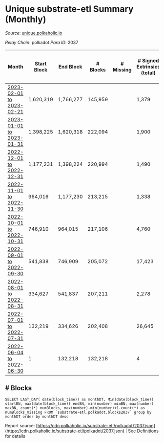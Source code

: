 # Unique substrate-etl Summary (Monthly)

_Source_: [unique.polkaholic.io](https://unique.polkaholic.io)

*Relay Chain*: polkadot
*Para ID*: 2037



| Month | Start Block | End Block | # Blocks | # Missing | # Signed Extrinsics (total) | # Active Accounts (avg) | # Addresses with Balances (max) | Issues |
| ----- | ----------- | --------- | -------- | --------- | --------------------------- | ----------------------- | ------------------------------- | ------ |
| [2023-02-01 to 2023-02-21](/polkadot/2037-unique/2023-02-28.md) | 1,620,319 | 1,766,277 | 145,959 |   | 1,379 | 23 | 16,205 | - | 
| [2023-01-01 to 2023-01-31](/polkadot/2037-unique/2023-01-31.md) | 1,398,225 | 1,620,318 | 222,094 |   | 1,900 | 23 | 16,134 | - | 
| [2022-12-01 to 2022-12-31](/polkadot/2037-unique/2022-12-31.md) | 1,177,231 | 1,398,224 | 220,994 |   | 1,490 | 19 | 15,991 | - | 
| [2022-11-01 to 2022-11-30](/polkadot/2037-unique/2022-11-30.md) | 964,016 | 1,177,230 | 213,215 |   | 1,338 | 22 | 15,788 | - | 
| [2022-10-01 to 2022-10-31](/polkadot/2037-unique/2022-10-31.md) | 746,910 | 964,015 | 217,106 |   | 4,760 | 87 | 15,593 | - | 
| [2022-09-01 to 2022-09-30](/polkadot/2037-unique/2022-09-30.md) | 541,838 | 746,909 | 205,072 |   | 17,423 | 290 | 14,973 | - | 
| [2022-08-01 to 2022-08-31](/polkadot/2037-unique/2022-08-31.md) | 334,627 | 541,837 | 207,211 |   | 2,278 | 65 | 11,364 | - | 
| [2022-07-01 to 2022-07-31](/polkadot/2037-unique/2022-07-31.md) | 132,219 | 334,626 | 202,408 |   | 26,645 | 95 | 11,250 | - | 
| [2022-06-04 to 2022-06-30](/polkadot/2037-unique/2022-06-30.md) | 1 | 132,218 | 132,218 |   | 4 |  | 4 | - | 

## # Blocks
```
SELECT LAST_DAY( date(block_time)) as monthDT, Min(date(block_time)) startBN, max(date(block_time)) endBN, min(number) minBN, max(number) maxBN, count(*) numBlocks, max(number)-min(number)+1-count(*) as numBlocks_missing FROM `substrate-etl.polkadot.blocks2037` group by monthDT order by monthDT desc
```



Report source: [https://cdn.polkaholic.io/substrate-etl/polkadot/2037.json](https://cdn.polkaholic.io/substrate-etl/polkadot/2037.json) | See [Definitions](/DEFINITIONS.md) for details
